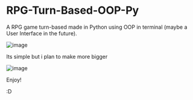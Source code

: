 # RPG-Turn-Based-OOP-Py

A RPG game turn-based made in Python using OOP in terminal (maybe a User Interface in the future).

![image](https://user-images.githubusercontent.com/83552274/168486825-41d22059-7bd0-40dc-adc0-01488e64721c.png)

Its simple but i plan to make more bigger 

![image](https://user-images.githubusercontent.com/83552274/168486900-363c80e1-0ce9-432d-8195-98714fac5805.png)

Enjoy!

:D
